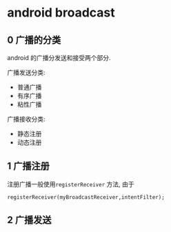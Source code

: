 # android broadcast

## 0 广播的分类
android 的广播分发送和接受两个部分. 

广播发送分类:
- 普通广播
- 有序广播
- 粘性广播

广播接收分类:
- 静态注册
- 动态注册

## 1 广播注册
注册广播一般使用`registerReceiver` 方法, 由于
```
registerReceiver(myBroadcastReceiver,intentFilter);
```


## 2 广播发送






